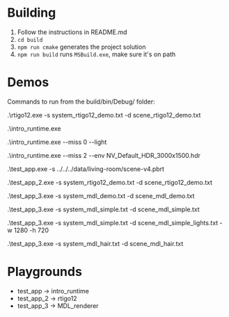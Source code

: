 # Building

1. Follow the instructions in README.md
2. `cd build`
3. `npm run cmake` generates the project solution
4. `npm run build` runs `MSBuild.exe`, make sure it's on path

# Demos

Commands to run from the build/bin/Debug/ folder:

.\rtigo12.exe -s system_rtigo12_demo.txt -d scene_rtigo12_demo.txt

.\intro_runtime.exe

.\intro_runtime.exe --miss 0 --light

.\intro_runtime.exe --miss 2 --env NV_Default_HDR_3000x1500.hdr

.\test_app.exe -s ../../../data/living-room/scene-v4.pbrt

.\test_app_2.exe -s system_rtigo12_demo.txt -d scene_rtigo12_demo.txt

.\test_app_3.exe -s system_mdl_demo.txt -d scene_mdl_demo.txt

.\test_app_3.exe -s system_mdl_simple.txt -d scene_mdl_simple.txt

.\test_app_3.exe -s system_mdl_simple.txt -d scene_mdl_simple_lights.txt -w 1280 -h 720


.\test_app_3.exe -s system_mdl_hair.txt -d scene_mdl_hair.txt

# Playgrounds

* test_app -> intro_runtime
* test_app_2 -> rtigo12
* test_app_3 -> MDL_renderer